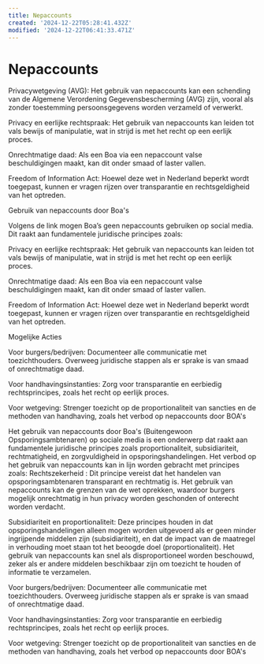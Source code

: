 ```yaml
---
title: Nepaccounts
created: '2024-12-22T05:28:41.432Z'
modified: '2024-12-22T06:41:33.471Z'
---
```


# Nepaccounts

Privacywetgeving (AVG): Het gebruik van nepaccounts kan een schending van de Algemene Verordening Gegevensbescherming (AVG) zijn, vooral als zonder toestemming persoonsgegevens worden verzameld of verwerkt.


Privacy en eerlijke rechtspraak: Het gebruik van nepaccounts kan leiden tot vals bewijs of manipulatie, wat in strijd is met het recht op een eerlijk proces.

Onrechtmatige daad: Als een Boa via een nepaccount valse beschuldigingen maakt, kan dit onder smaad of laster vallen.

Freedom of Information Act: Hoewel deze wet in Nederland beperkt wordt toegepast, kunnen er vragen rijzen over transparantie en rechtsgeldigheid van het optreden.


Gebruik van nepaccounts door Boa's

Volgens de link mogen Boa’s geen nepaccounts gebruiken op social media. Dit raakt aan fundamentele juridische principes zoals:

Privacy en eerlijke rechtspraak: Het gebruik van nepaccounts kan leiden tot vals bewijs of manipulatie, wat in strijd is met het recht op een eerlijk proces.

Onrechtmatige daad: Als een Boa via een nepaccount valse beschuldigingen maakt, kan dit onder smaad of laster vallen.

Freedom of Information Act: Hoewel deze wet in Nederland beperkt wordt toegepast, kunnen er vragen rijzen over transparantie en rechtsgeldigheid van het optreden.



Mogelijke Acties

Voor burgers/bedrijven: Documenteer alle communicatie met toezichthouders. Overweeg juridische stappen als er sprake is van smaad of onrechtmatige daad.

Voor handhavingsinstanties: Zorg voor transparantie en eerbiedig rechtsprincipes, zoals het recht op eerlijk proces.

Voor wetgeving: Strenger toezicht op de proportionaliteit van sancties en de methoden van handhaving, zoals het verbod op nepaccounts door BOA's

Het gebruik van nepaccounts door Boa's (Buitengewoon Opsporingsambtenaren) op sociale media is een onderwerp dat raakt aan fundamentele juridische principes zoals proportionaliteit, subsidiariteit, rechtmatigheid, en zorgvuldigheid in opsporingshandelingen. Het verbod op het gebruik van nepaccounts kan in lijn worden gebracht met principes zoals: Rechtszekerheid : Dit principe vereist dat het handelen van opsporingsambtenaren transparant en rechtmatig is. Het gebruik van nepaccounts kan de grenzen van de wet oprekken, waardoor burgers mogelijk onrechtmatig in hun privacy worden geschonden of onterecht worden verdacht.

Subsidiariteit en proportionaliteit: Deze principes houden in dat opsporingshandelingen alleen mogen worden uitgevoerd als er geen minder ingrijpende middelen zijn (subsidiariteit), en dat de impact van de maatregel in verhouding moet staan tot het beoogde doel (proportionaliteit). Het gebruik van nepaccounts kan snel als disproportioneel worden beschouwd, zeker als er andere middelen beschikbaar zijn om toezicht te houden of informatie te verzamelen.

Voor burgers/bedrijven: Documenteer alle communicatie met toezichthouders. Overweeg juridische stappen als er sprake is van smaad of onrechtmatige daad.

Voor handhavingsinstanties: Zorg voor transparantie en eerbiedig rechtsprincipes, zoals het recht op eerlijk proces.

Voor wetgeving: Strenger toezicht op de proportionaliteit van sancties en de methoden van handhaving, zoals het verbod op nepaccounts door BOA's


